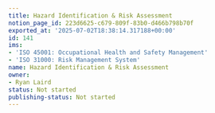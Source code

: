 ```yaml
---
title: Hazard Identification & Risk Assessment
notion_page_id: 223d6625-c679-809f-83b0-d466b798b70f
exported_at: '2025-07-02T18:38:14.317188+00:00'
id: 141
ims:
- 'ISO 45001: Occupational Health and Safety Management'
- 'ISO 31000: Risk Management System'
name: Hazard Identification & Risk Assessment
owner:
- Ryan Laird
status: Not started
publishing-status: Not started
---
```


